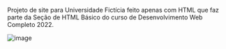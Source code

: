  Projeto de site para Universidade Fictícia feito apenas com HTML que faz parte da Seção de HTML Básico do curso de Desenvolvimento Web Completo 2022.
 
 ![image](https://user-images.githubusercontent.com/46423931/156282270-2be8a6e3-4ce9-45e6-b424-70ebfef9d980.png)


